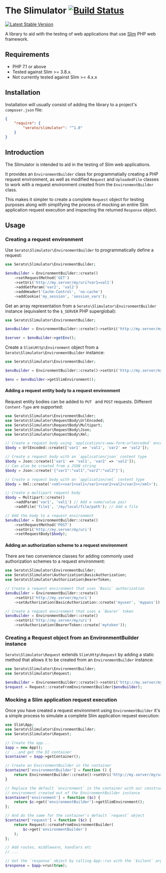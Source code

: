# The Slimulator [![Build Status](https://travis-ci.org/serato/slimulator.svg?branch=master)](https://travis-ci.org/serato/slimulator)

[![Latest Stable Version](https://img.shields.io/packagist/v/serato/slimulator.svg)](https://packagist.org/packages/serato/slimulator)

A library to aid with the testing of web applications that use
[Slim](https://www.slimframework.com/) PHP web framework.

## Requirements

* PHP 7.1 or above
* Tested against Slim >= 3.8.x.
* Not currently tested against Slim >= 4.x.x

## Installation

Installation will usually consist of adding the library to a project's `composer.json` file:

```json
{
	"require": {
		"serato/slimulator": "^1.0"
	}
}
```

## Introduction

The Slimulator is intended to aid in the testing of Slim web applications.

It provides an `EnvironmentBuilder` class for programmatially creating a PHP request environment,
as well as modified `Request` and `UploadedFile` classes to work with a request environment created
from the `EnvironmentBuilder` class.

This makes it simpler to create a complete `Request` object for testing purposes along with simplifying
the process of mocking an entire Slim application request execution and inspecting the returned
`Response` object.

## Usage

### Creating a request environment

Use `Serato\Slimulator\EnvironmentBuilder` to programmatically define a request:

```php
use Serato\Slimulator\EnvironmentBuilder;

$envBuilder = EnvironmentBuilder::create()
	->setRequestMethod('GET')
	->setUri('http://my.server/my/uri?var1=val1')
	->addGetParam('var2', 'val2')
	->addHeader('Cache-Control', 'no-cache')
	->addCookie('my_session', 'session_vars');

```

Get an array representation from a `Serato\Slimulator\EnvironmentBuilder` instance
(equivalent to the `$_SERVER` PHP superglobal):

```php
use Serato\Slimulator\EnvironmentBuilder;

$envBuilder = EnvironmentBuilder::create()->setUri('http://my.server/my/uri?var1=val1');

$server = $envBuilder->getEnv();

```

Create a `Slim\Http\Environment` object from a `Serato\Slimulator\EnvironmentBuilder` instance:

```php
use Serato\Slimulator\EnvironmentBuilder;

$envBuilder = EnvironmentBuilder::create()->setUri('http://my.server/my/uri?var1=val1');

$env = $envBuilder->getSlimEnvironment();

```

#### Adding a request entity body to a request environment

Request entity bodies can be added to `PUT ` and `POST` requests. Different `Content-Type`
are supported:

```php
use Serato\Slimulator\EnvironmentBuilder;
use Serato\Slimulator\RequestBody\UrlEncoded;
use Serato\Slimulator\RequestBody\Multipart;
use Serato\Slimulator\RequestBody\Json;
use Serato\Slimulator\RequestBody\Xml;

// Create a request body using `application/x-www-form-urlencoded` encoding
$body = UrlEncoded::create(['var1' => 'val1', 'var2' => 'val2']);

// Create a request body with an `application/json` content type
$body = Json::create(['var1' => 'val1', 'var2' => 'val2']);
// Can also be created from a JSON string
$body = Json::create('{"var1":"val1","var2":"val2"}');

// Create a request body with an `application/xml` content type
$body = Xml::create('<xml><var1>val1</var1><var2>val2</var2></xml>');

// Create a multipart request body
$body = Multipart::create()
	->addParam('var1', 'val1') // Add a name/value pair
	->addFile('file1', '/my/local/file/path'); // Add a file

// Add the body to a request environment
$envBuilder = EnvironmentBuilder::create()
	->setRequestMethod('POST')
	->setUri('http://my.server/my/uri')
	->setRequestBody($body);

```

#### Adding an authorization scheme to a request environment

There are two convenience classes for adding commonly used authorization schemes
to a request environment:

```php
use Serato\Slimulator\EnvironmentBuilder;
use Serato\Slimulator\Authorization\BasicAuthorization;
use Serato\Slimulator\Authorization\BearerToken;

// Create a request environment that uses `Basic` authorization
$envBuilder = EnvironmentBuilder::create()
	->setUri('http://my.server/my/uri')
	->setAuthorization(BasicAuthorization::create('myuser', 'mypass'));

// Create a request environment that uses a `Bearer` token
$envBuilder = EnvironmentBuilder::create()
	->setUri('http://my.server/my/uri')
	->setAuthorization(BearerToken::create('mytoken'));

```

### Creating a Request object from an EnvironmentBuilder instance

`Serato\Slimulator\Request` extends `Slim\Http\Request` by adding a static
method that allows it to be created from an `EnvironmentBuilder` instance:

```php
use Serato\Slimulator\EnvironmentBuilder;
use Serato\Slimulator\Request;

$envBuilder = EnvironmentBuilder::create()->setUri('http://my.server/my/uri');
$request = Request::createFromEnvironmentBuilder($envBuilder);

```

### Mocking a Slim application request execution

Once you have created a request environment using `EnvironmentBuilder` it's a simple
process to simulate a complete Slim application request execution:


```php
use Slim\App;
use Serato\Slimulator\EnvironmentBuilder;
use Serato\Slimulator\Request;

// Create the app...
$app = new App();
// ...and get the DI container
$container = $app->getContainer();

// Create an EnvironmentBuilder in the container
$container['environmentBuilder'] = function () {
	return EnvironmentBuilder::create()->setUri('http://my.server/my/uri');
}

// Replace the default `environment` in the container with our constructed
// environment created out of the EnvironmentBuilder instance
$container['environment'] = function ($c) {
	return $c->get('environmentBuilder')->getSlimEnvironment();
};

// And do the same for the container's default `request` object
$container['request'] = function ($c) {
	return Request::createFromEnvironmentBuilder(
		$c->get('environmentBuilder')
	);
};

// Add routes, middleware, handlers etc
// ...

// Get the `response` object by calling App::run with the `$silent` argument set to `true`.
$response = $app->run(true);

```
